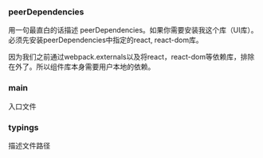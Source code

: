 ### peerDependencies

用一句最直白的话描述 peerDependencies。如果你需要安装我这个库（UI库）。必须先安装peerDependencies中指定的react, react-dom库。

因为我们之前通过webpack.externals以及将react，react-dom等依赖库，排除在外了。所以组件库本身需要用户本地的依赖。

### main

入口文件

### typings

描述文件路径
